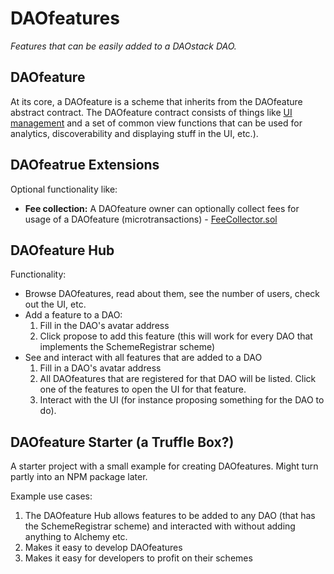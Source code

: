 # DAOfeatures
*Features that can be easily added to a DAOstack DAO.*

## DAOfeature
At its core, a DAOfeature is a scheme that inherits from the DAOfeature abstract contract. The DAOfeature contract consists of things like [UI management](https://github.com/dOrgTech/DAOfeatures/blob/master/features/registrars/contracts/UserInterface.sol) and a set of common view functions that can be used for analytics, discoverability and displaying stuff in the UI, etc.).

## DAOfeatrue Extensions
Optional functionality like:
  - **Fee collection:** A DAOfeature owner can optionally collect fees for usage of a DAOfeature (microtransactions) - [FeeCollector.sol](https://github.com/dOrgTech/DAOfeatures/blob/master/features/registrars/contracts/FeeCollector.sol)

## DAOfeature Hub 
Functionality:
- Browse DAOfeatures, read about them, see the number of users, check out the UI, etc.
- Add a feature to a DAO:
  1. Fill in the DAO's avatar address
  2. Click propose to add this feature (this will work for every DAO that implements the SchemeRegistrar scheme)
- See and interact with all features that are added to a DAO
  1. Fill in a DAO's avatar address
  2. All DAOfeatures that are registered for that DAO will be listed. Click one of the features to open the UI for that feature.
  3. Interact with the UI (for instance proposing something for the DAO to do).

## DAOfeature Starter (a Truffle Box?)
A starter project with a small example for creating DAOfeatures. Might turn partly into an NPM package later.

Example use cases:
1. The DAOfeature Hub allows features to be added to any DAO (that has the  SchemeRegistrar scheme) and interacted with without adding anything to Alchemy etc.
2. Makes it easy to develop DAOfeatures
3. Makes it easy for developers to profit on their schemes
